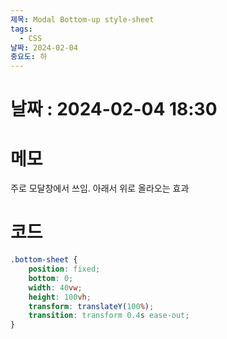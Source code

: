 ```yaml
---
제목: Modal Bottom-up style-sheet
tags:
  - CSS
날짜: 2024-02-04
중요도: 하
---
```

# 날짜 : 2024-02-04  18:30


# 메모

주로 모달창에서  쓰임. 아래서 위로 올라오는 효과
# 코드
```css
.bottom-sheet {  
    position: fixed;  
    bottom: 0;  
    width: 40vw;  
    height: 100vh;  
    transform: translateY(100%);  
    transition: transform 0.4s ease-out;  
}
```